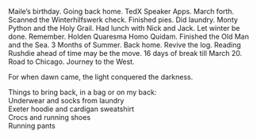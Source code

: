 Maile’s birthday. Going back home. TedX Speaker Apps. March forth. Scanned the Winterhilfswerk check. Finished pies. Did laundry. Monty Python and the Holy Grail. Had lunch with Nick and Jack. Let winter be done. Remember. Holden Quaresma Homo Quidam. Finished the Old Man and the Sea. 3 Months of Summer. Back home. Revive the log. Reading Rushdie ahead of time may be the move. 16 days of break till March 20\. Road to Chicago. Journey to the West. 

For when dawn came, the light conquered the darkness. 

Things to bring back, in a bag or on my back:  
Underwear and socks from laundry   
Exeter hoodie and cardigan sweatshirt   
Crocs and running shoes   
Running pants
